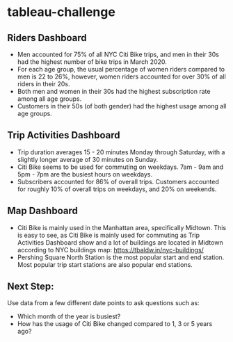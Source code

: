 # tableau-challenge

## Riders Dashboard
*	Men accounted for 75% of all NYC Citi Bike trips, and men in their 30s had the highest number of bike trips in March 2020.
* For each age group, the usual percentage of women riders compared to men is 22 to 26%, however, women riders accounted for over 30% of all riders in their 20s.
*	Both men and women in their 30s had the highest subscription rate among all age groups.
*	Customers in their 50s (of both gender) had the highest usage among all age groups.

## Trip Activities Dashboard
*	Trip duration averages 15 - 20 minutes Monday through Saturday, with a slightly longer average of 30 minutes on Sunday.
*	Citi Bike seems to be used for commuting on weekdays. 7am - 9am and 5pm - 7pm are the busiest hours on weekdays.
*	Subscribers accounted for 86% of overall trips.  Customers accounted for roughly 10% of overall trips on weekdays, and 20% on weekends.

## Map Dashboard
*	Citi Bike is mainly used in the Manhattan area, specifically Midtown. This is easy to see, as Citi Bike is mainly used for commuting as Trip Activities Dashboard show and a lot of buildings are located in Midtown according to NYC buildings map:  https://tbaldw.in/nyc-buildings/
*	Pershing Square North Station is the most popular start and end station. Most popular trip start stations are also popular end stations.

## Next Step:
Use data from a few different date points to ask questions such as:
*	Which month of the year is busiest?
*	How has the usage of Citi Bike changed compared to 1, 3 or 5 years ago?

